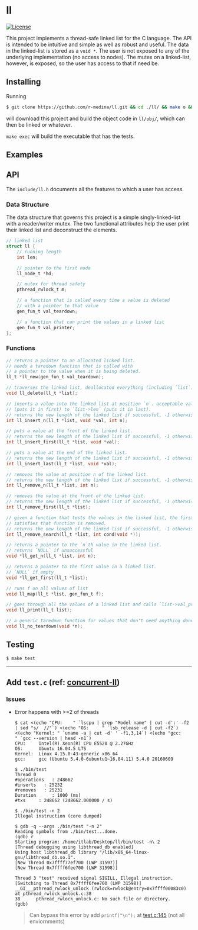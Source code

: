 # ll

[![License](https://img.shields.io/badge/license-MIT-blue.svg?style=flat)](https://github.com/r-medina/ll/blob/master/LICENSE) 

This project implements a thread-safe linked list for the C language. The API is intended
to be intuitive and simple as well as robust and useful. The data in the linked-list is
stored as a `void *`. The user is not exposed to any of the underlying implementation (no
access to nodes). The mutex on a linked-list, however, is exposed, so the user has access
to that if need be.

## Installing

Running

```bash
$ git clone https://github.com/r-medina/ll.git && cd ./ll/ && make o && cd ..
```

will download this project and build the object code in `ll/obj/`, which can then be
linked or whatever.

`make exec` will build the executable that has the tests.

## Examples

## API

The `include/ll.h` documents all the features to which a user has access.

### Data Structure

The data structure that governs this project is a simple singly-linked-list with a
reader/writer mutex. The two functional attributes help the user print their linked list
and deconstruct the elements.

```c
// linked list
struct ll {
    // running length
    int len;

    // pointer to the first node
    ll_node_t *hd;

    // mutex for thread safety
    pthread_rwlock_t m;

    // a function that is called every time a value is deleted
    // with a pointer to that value
    gen_fun_t val_teardown;

    // a function that can print the values in a linked list
    gen_fun_t val_printer;
};
```

### Functions

```c
// returns a pointer to an allocated linked list.
// needs a taredown function that is called with
// a pointer to the value when it is being deleted.
ll_t *ll_new(gen_fun_t val_teardown);

// traverses the linked list, deallocated everything (including `list`)
void ll_delete(ll_t *list);

// inserts a value into the linked list at position `n`. acceptable values for n are `0`
// (puts it in first) to `list->len` (puts it in last).
// returns the new length of the linked list if successful, -1 otherwise
int ll_insert_n(ll_t *list, void *val, int n);

// puts a value at the front of the linked list.
// returns the new length of the linked list if successful, -1 otherwise
int ll_insert_first(ll_t *list, void *val);

// puts a value at the end of the linked list.
// returns the new length of the linked list if successful, -1 otherwise
int ll_insert_last(ll_t *list, void *val);

// removes the value at position n of the linked list.
// returns the new length of the linked list if successful, -1 otherwise
int ll_remove_n(ll_t *list, int n);

// removes the value at the front of the linked list.
// returns the new length of the linked list if successful, -1 otherwise
int ll_remove_first(ll_t *list);

// given a function that tests the values in the linked list, the first element that
// satisfies that function is removed.
// returns the new length of the linked list if successful, -1 otherwise
int ll_remove_search(ll_t *list, int cond(void *));

// returns a pointer to the `n`th value in the linked list.
// returns `NULL` if unsuccessful
void *ll_get_n(ll_t *list, int n);

// returns a pointer to the first value in a linked list.
// `NULL` if empty
void *ll_get_first(ll_t *list);

// runs f on all values of list
void ll_map(ll_t *list, gen_fun_t f);

// goes through all the values of a linked list and calls `list->val_printer` on them
void ll_print(ll_t list);

// a generic taredown function for values that don't need anything done
void ll_no_teardown(void *n);
```

## Testing

```bash
$ make test
```

---

## Add `test.c` (ref: [concurrent-ll](https://github.com/jserv/concurrent-ll))

### Issues
* Error happens with >=2 of threads
    ```
    $ cat <(echo "CPU:    " `lscpu | grep "Model name" | cut -d':' -f2 | sed "s/  //"`) <(echo "OS:     " `lsb_release -d | cut -f2`) <(echo "Kernel: " `uname -a | cut -d' ' -f1,3,14`) <(echo "gcc:    " `gcc --version | head -n1`)
    CPU:     Intel(R) Xeon(R) CPU E5520 @ 2.27GHz
    OS:      Ubuntu 16.04.5 LTS
    Kernel:  Linux 4.15.0-43-generic x86_64
    gcc:     gcc (Ubuntu 5.4.0-6ubuntu1~16.04.11) 5.4.0 20160609
    ```

    ```
    $ ./bin/test
    Thread 0
    #operations   : 248662
    #inserts   : 25232
    #removes   : 25231
    Duration      : 1000 (ms)
    #txs     : 248662 (248662.000000 / s)

    $ ./bin/test -n 2
    Illegal instruction (core dumped)
    ```

    ```
    $ gdb -q --args ./bin/test "-n 2"
    Reading symbols from ./bin/test...done.
    (gdb) r
    Starting program: /home/itlab/Desktop/ll/bin/test -n\ 2
    [Thread debugging using libthread_db enabled]
    Using host libthread_db library "/lib/x86_64-linux-gnu/libthread_db.so.1".
    [New Thread 0x7ffff77ef700 (LWP 31597)]
    [New Thread 0x7ffff6fee700 (LWP 31598)]

    Thread 3 "test" received signal SIGILL, Illegal instruction.
    [Switching to Thread 0x7ffff6fee700 (LWP 31598)]
    __GI___pthread_rwlock_unlock (rwlock=rwlock@entry=0x7ffff00083c0) at pthread_rwlock_unlock.c:38
    38      pthread_rwlock_unlock.c: No such file or directory.
    (gdb)
    ```

    > Can bypass this error by add `printf("\n");` at [test.c:145](https://github.com/happyincent/ll/blob/master/src/test.c#L145) (not all enviornments)
